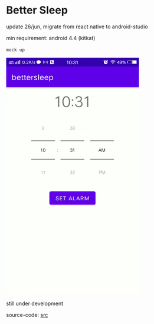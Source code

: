 # Better Sleep

update 26/jun, 
migrate from react native to android-studio

min requirement: android 4.4 (kitkat)

`mock up`

![](./bettersleep.gif)


still under development

source-code: [src](app/src/main/java/com/example/test1/)
